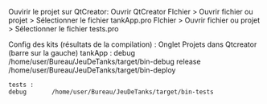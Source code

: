 Ouvirir le projet sur QtCreator:
	Ouvrir QtCreator
	FIchier > Ouvrir fichier ou projet > Sélectionner le fichier tankApp.pro
	FIchier > Ouvrir fichier ou projet > Sélectionner le fichier tests.pro

Config des kits (résultats de la compilation) :
Onglet Projets dans Qtcreator (barre sur la gauche)
	tankApp :
	debug		/home/user/Bureau/JeuDeTanks/target/bin-debug
	release	/home/user/Bureau/JeuDeTanks/target/bin-deploy

	tests :
	debug		/home/user/Bureau/JeuDeTanks/target/bin-tests
